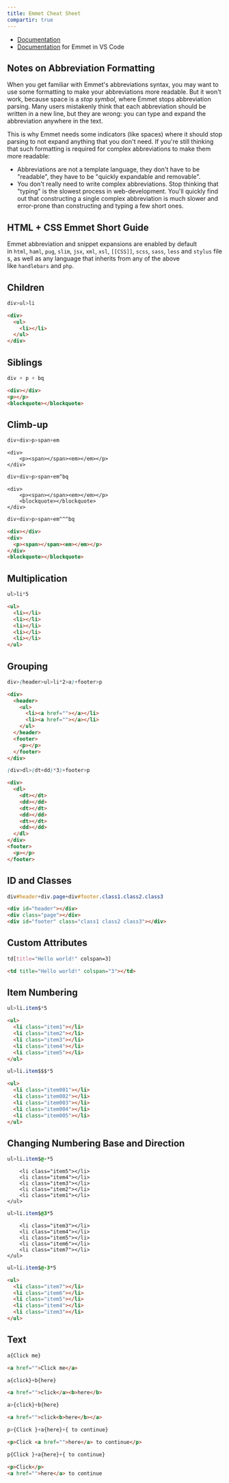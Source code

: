 ```yaml
---
title: Emmet Cheat Sheet
compartir: true
---
```


- [Documentation](https://docs.emmet.io/)
- [Documentation](https://code.visualstudio.com/docs/editor/emmet) for Emmet in VS Code

## Notes on Abbreviation Formatting

When you get familiar with Emmet's abbreviations syntax, you may want to use some formatting to make your abbreviations more readable. But it won't work, because space is a *stop symbol,* where Emmet stops abbreviation parsing. Many users mistakenly think that each abbreviation should be written in a new line, but they are wrong: you can type and expand the abbreviation anywhere in the text.

This is why Emmet needs some indicators (like spaces) where it should stop parsing to not expand anything that you don't need. If you're still thinking that such formatting is required for complex abbreviations to make them more readable:

- Abbreviations are not a template language, they don't have to be "readable", they have to be "quickly expandable and removable".
- You don't really need to write complex abbreviations. Stop thinking that "typing" is the slowest process in web-development. You'll quickly find out that constructing a single complex abbreviation is much slower and error-prone than constructing and typing a few short ones.

## HTML + CSS Emmet Short Guide

Emmet abbreviation and snippet expansions are enabled by default in `html`, `haml`, `pug`, `slim`, `jsx`, `xml`, `xsl`, `[[CSS]]`, `scss`, `sass`, `less` and `stylus` files, as well as any language that inherits from any of the above like `handlebars` and `php`.

## Children

```css
div>ul>li
```

```html
<div>
  <ul>
    <li></li>
  </ul>
</div>
```

## Siblings

```css
div + p + bq
```

```html
<div></div>
<p></p>
<blockquote></blockquote>
```

## Climb-up

```css
div+div>p>span+em
```

```html<div></div>
<div>
    <p><span></span><em></em></p>
</div>
```

```css
div+div>p>span+em^bq
```

```html<div></div>
<div>
    <p><span></span><em></em></p>
    <blockquote></blockquote>
</div>
```

```css
div+div>p>span+em^^^bq
```

```html
<div></div>
<div>
  <p><span></span><em></em></p>
</div>
<blockquote></blockquote>
```

## Multiplication

```css
ul>li*5
```

```html
<ul>
  <li></li>
  <li></li>
  <li></li>
  <li></li>
  <li></li>
</ul>
```

## Grouping

```css
div>(header>ul>li*2>a)+footer>p
```

```html
<div>
  <header>
    <ul>
      <li><a href=""></a></li>
      <li><a href=""></a></li>
    </ul>
  </header>
  <footer>
    <p></p>
  </footer>
</div>
```

```css
(div>dl>(dt+dd)*3)+footer>p
```

```html
<div>
  <dl>
    <dt></dt>
    <dd></dd>
    <dt></dt>
    <dd></dd>
    <dt></dt>
    <dd></dd>
  </dl>
</div>
<footer>
  <p></p>
</footer>
```

## ID and Classes

```css
div#header+div.page+div#footer.class1.class2.class3
```

```html
<div id="header"></div>
<div class="page"></div>
<div id="footer" class="class1 class2 class3"></div>
```

## Custom Attributes

```css
td[title="Hello world!" colspan=3]
```

```html
<td title="Hello world!" colspan="3"></td>
```

## Item Numbering

```css
ul>li.item$*5
```

```html
<ul>
  <li class="item1"></li>
  <li class="item2"></li>
  <li class="item3"></li>
  <li class="item4"></li>
  <li class="item5"></li>
</ul>
```

```css
ul>li.item$$$*5
```

```html
<ul>
  <li class="item001"></li>
  <li class="item002"></li>
  <li class="item003"></li>
  <li class="item004"></li>
  <li class="item005"></li>
</ul>
```

## Changing Numbering Base and Direction

```css
ul>li.item$@-*5
```

```html<ul>
    <li class="item5"></li>
    <li class="item4"></li>
    <li class="item3"></li>
    <li class="item2"></li>
    <li class="item1"></li>
</ul>
```

```css
ul>li.item$@3*5
```

```html<ul>
    <li class="item3"></li>
    <li class="item4"></li>
    <li class="item5"></li>
    <li class="item6"></li>
    <li class="item7"></li>
</ul>
```

```css
ul>li.item$@-3*5
```

```html
<ul>
  <li class="item7"></li>
  <li class="item6"></li>
  <li class="item5"></li>
  <li class="item4"></li>
  <li class="item3"></li>
</ul>
```

## Text

```css
a{Click me}
```

```html
<a href="">Click me</a>
```

```css
a{click}+b{here}
```

```html
<a href="">click</a><b>here</b>
```

```css
a>{click}+b{here}
```

```html
<a href="">click<b>here</b></a>
```

```css
p>{Click }+a{here}+{ to continue}
```

```html
<p>Click <a href="">here</a> to continue</p>
```

```css
p{Click }+a{here}+{ to continue}
```

```html
<p>Click</p>
<a href="">here</a> to continue
```
